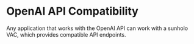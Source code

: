 # OpenAI API Compatibility

Any application that works with the OpenAI API can work with a sunholo VAC, which provides compatible API endpoints.
